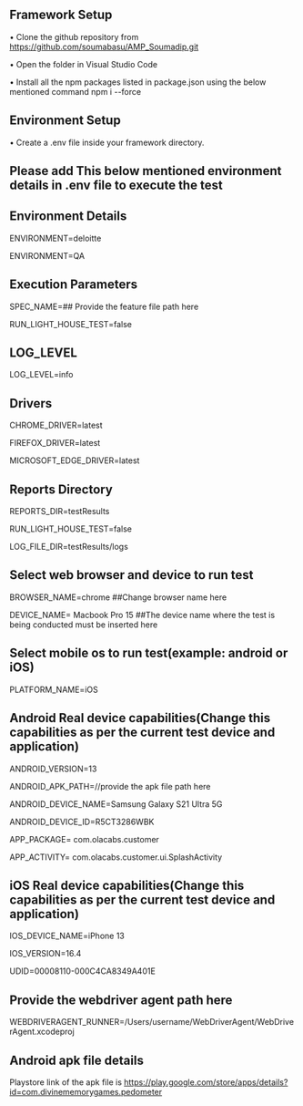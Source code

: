 
## Framework Setup
•	Clone the github repository from https://github.com/soumabasu/AMP_Soumadip.git

•	Open the folder in Visual Studio Code

•	Install all the npm packages listed in package.json using the below mentioned command
  npm i --force

## Environment Setup
•	Create a .env file inside your framework directory.

## Please add This below mentioned environment details in .env file to execute the test
## Environment Details
ENVIRONMENT=deloitte

ENVIRONMENT=QA

## Execution Parameters
SPEC_NAME=## Provide the feature file path here

RUN_LIGHT_HOUSE_TEST=false

## LOG_LEVEL
LOG_LEVEL=info

## Drivers
CHROME_DRIVER=latest

FIREFOX_DRIVER=latest

MICROSOFT_EDGE_DRIVER=latest

## Reports Directory
REPORTS_DIR=testResults

RUN_LIGHT_HOUSE_TEST=false

LOG_FILE_DIR=testResults/logs

## Select web browser and device to run test
BROWSER_NAME=chrome ##Change browser name here

DEVICE_NAME= Macbook Pro 15 ##The device name where the test is being conducted must be inserted here


## Select mobile os to run test(example: android or iOS)
PLATFORM_NAME=iOS

## Android Real device capabilities(Change this capabilities as per the current test device and application)
ANDROID_VERSION=13

ANDROID_APK_PATH=//provide the apk file path here

ANDROID_DEVICE_NAME=Samsung Galaxy S21 Ultra 5G

ANDROID_DEVICE_ID=R5CT3286WBK

APP_PACKAGE= com.olacabs.customer

APP_ACTIVITY= com.olacabs.customer.ui.SplashActivity

## iOS Real device capabilities(Change this capabilities as per the current test device and application)
IOS_DEVICE_NAME=iPhone 13

IOS_VERSION=16.4

UDID=00008110-000C4CA8349A401E

## Provide the webdriver agent path here
WEBDRIVERAGENT_RUNNER=/Users/username/WebDriverAgent/WebDriverAgent.xcodeproj


## Android apk file details
Playstore link of the apk file is https://play.google.com/store/apps/details?id=com.divinememorygames.pedometer
